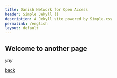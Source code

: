 ```yaml
---
title: Danish Network for Open Access
header: Simple Jekyll {}
description: A Jekyll site powered by Simple.css
permalink: /english
layout: default
---
```


## Welcome to another page

_yay_

[back](./)
